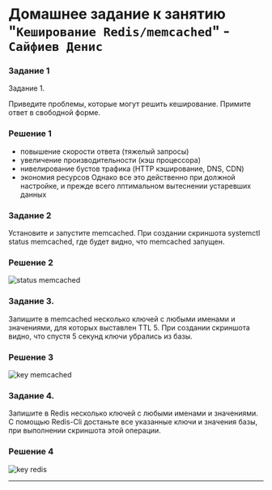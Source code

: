 # Домашнее задание к занятию "`Кеширование Redis/memcached`" - `Сайфиев Денис`


### Задание 1

Задание 1.

Приведите проблемы, которые могут решить кеширование.
Примите ответ в свободной форме.


### Решение 1
- повышение скорости ответа (тяжелый запросы)
- увеличение производительности (кэш процессора)
- нивелирование бустов трафика (HTTP кэширование, DNS, CDN)
- экономия ресурсов
  Однако все это действенно при должной настройке, и прежде всего лптимальном вытеснении устаревших данных


### Задание 2

Установите и запустите memcached.
При создании скриншота systemctl status memcached, где будет видно, что memcached запущен.

### Решение 2

![status memcached](https://github.com/DenioSa/KRM/blob/952935ac2aebfb2df5adcf78f71cbca8e10b57ab/img/memcached.bmp)

### Задание 3. 

Запишите в memcached несколько ключей с любыми именами и значениями, для которых выставлен TTL 5.
При создании скриншота видно, что спустя 5 секунд ключи убрались из базы.

### Решение 3

![key memcached](https://github.com/DenioSa/KRM/blob/69eca355f3c477c33bfbda9c16075d962353a6da/img/memcached_key.bmp)


### Задание 4.

Запишите в Redis несколько ключей с любыми именами и значениями.
С помощью Redis-Cli достаньте все указанные ключи и значения базы, при выполнении скриншота этой операции.


### Решение 4

![key redis](https://github.com/DenioSa/KRM/blob/bb4c42e9eed09392f9225e88ed269e728cc95f60/img/redis_cli.bmp)

---

